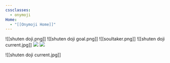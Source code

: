 ```yaml
---
cssclasses:
  - onymoji
Home:
  - "[[Onymoji Home]]"
---
```


![[shuten doji.png]]
![[shuten doji goal.png]]
![[soultaker.png]]
![[shuten doji current.jpg]]
  <img src="https://static.wikia.nocookie.net/onmyoji/images/8/86/330skin1.png/revision/latest?cb=20190501144758">
  <img src="https://static.wikia.nocookie.net/onmyoji/images/3/3a/262skin2.png/revision/latest?cb=20170403032426">


![[shuten doji current.jpg]]